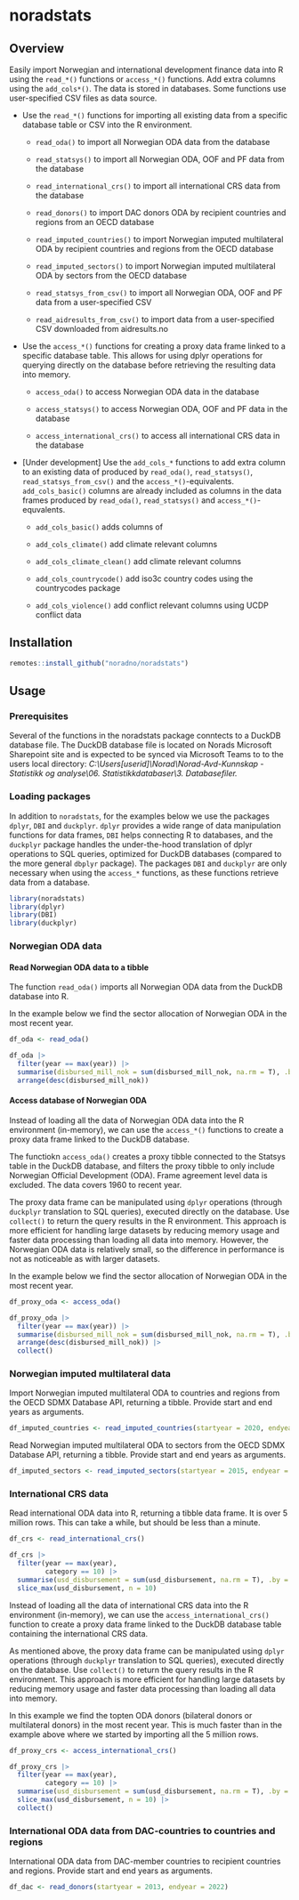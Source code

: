 # noradstats


## Overview

Easily import Norwegian and international development finance data into
R using the `read_*()` functions or `access_*()` functions. Add extra
columns using the `add_cols*()`. The data is stored in databases. Some
functions use user-specified CSV files as data source.

- Use the `read_*()` functions for importing all existing data from a
  specific database table or CSV into the R environment.

  - `read_oda()` to import all Norwegian ODA data from the database

  - `read_statsys()` to import all Norwegian ODA, OOF and PF data from
    the database

  - `read_international_crs()` to import all international CRS data from
    the database

  - `read_donors()` to import DAC donors ODA by recipient countries and
    regions from an OECD database

  - `read_imputed_countries()` to import Norwegian imputed multilateral
    ODA by recipient countries and regions from the OECD database

  - `read_imputed_sectors()` to import Norwegian imputed multilateral
    ODA by sectors from the OECD database

  - `read_statsys_from_csv()` to import all Norwegian ODA, OOF and PF
    data from a user-specified CSV

  - `read_aidresults_from_csv()` to import data from a user-specified
    CSV downloaded from aidresults.no

- Use the `access_*()` functions for creating a proxy data frame linked
  to a specific database table. This allows for using dplyr operations
  for querying directly on the database before retrieving the resulting
  data into memory.

  - `access_oda()` to access Norwegian ODA data in the database

  - `access_statsys()` to access Norwegian ODA, OOF and PF data in the
    database

  - `access_international_crs()` to access all international CRS data in
    the database

- \[Under development\] Use the `add_cols_*` functions to add extra
  column to an existing data of produced by `read_oda()`,
  `read_statsys()`, `read_statsys_from_csv()` and the
  `access_*()`-equivalents. `add_cols_basic()` columns are already
  included as columns in the data frames produced by `read_oda()`,
  `read_statsys()` and `access_*()`-equvalents.

  - `add_cols_basic()` adds columns of

  - `add_cols_climate()` add climate relevant columns

  - `add_cols_climate_clean()` add climate relevant columns

  - `add_cols_countrycode()` add iso3c country codes using the
    countrycodes package

  - `add_cols_violence()` add conflict relevant columns using UCDP
    conflict data

## Installation

``` r
remotes::install_github("noradno/noradstats")
```

## Usage

### Prerequisites

Several of the functions in the noradstats package conntects to a DuckDB
database file. The DuckDB database file is located on Norads Microsoft
Sharepoint site and is expected to be synced via Microsoft Teams to to
the users local directory:
*C:\Users\[userid\]\Norad\Norad-Avd-Kunnskap - Statistikk og analyse\06.
Statistikkdatabaser\3. Databasefiler.*

### Loading packages

In addition to `noradstats`, for the examples below we use the packages
`dplyr`, `DBI` and `duckplyr`. `dplyr` provides a wide range of data
manipulation functions for data frames, `DBI` helps connecting R to
databases, and the `duckplyr` package handles the under-the-hood
translation of dplyr operations to SQL queries, optimized for DuckDB
databases (compared to the more general `dbplyr` package). The packages
`DBI` and `duckplyr` are only necessary when using the `access_*`
functions, as these functions retrieve data from a database.

``` r
library(noradstats)
library(dplyr)
library(DBI)
library(duckplyr)
```

### Norwegian ODA data

#### Read Norwegian ODA data to a tibble

The function `read_oda()` imports all Norwegian ODA data from the DuckDB
database into R.

In the example below we find the sector allocation of Norwegian ODA in
the most recent year.

``` r
df_oda <- read_oda()

df_oda |> 
  filter(year == max(year)) |> 
  summarise(disbursed_mill_nok = sum(disbursed_mill_nok, na.rm = T), .by = target_area) |> 
  arrange(desc(disbursed_mill_nok))
```

#### Access database of Norwegian ODA

Instead of loading all the data of Norwegian ODA data into the R
environment (in-memory), we can use the `access_*()` functions to create
a proxy data frame linked to the DuckDB database.

The functiokn `access_oda()` creates a proxy tibble connected to the
Statsys table in the DuckDB database, and filters the proxy tibble to
only include Norwegian Official Development (ODA). Frame agreement level
data is excluded. The data covers 1960 to recent year.

The proxy data frame can be manipulated using `dplyr` operations
(through `duckplyr` translation to SQL queries), executed directly on
the database. Use `collect()` to return the query results in the R
environment. This approach is more efficient for handling large datasets
by reducing memory usage and faster data processing than loading all
data into memory. However, the Norwegian ODA data is relatively small,
so the difference in performance is not as noticeable as with larger
datasets.

In the example below we find the sector allocation of Norwegian ODA in
the most recent year.

``` r
df_proxy_oda <- access_oda()

df_proxy_oda |> 
  filter(year == max(year)) |> 
  summarise(disbursed_mill_nok = sum(disbursed_mill_nok, na.rm = T), .by = target_area) |> 
  arrange(desc(disbursed_mill_nok)) |> 
  collect()
```

### Norwegian imputed multilateral data

Import Norwegian imputed multilateral ODA to countries and regions from
the OECD SDMX Database API, returning a tibble. Provide start and end
years as arguments.

``` r
df_imputed_countries <- read_imputed_countries(startyear = 2020, endyear = 2022)
```

Read Norwegian imputed multilateral ODA to sectors from the OECD SDMX
Database API, returning a tibble. Provide start and end years as
arguments.

``` r
df_imputed_sectors <- read_imputed_sectors(startyear = 2015, endyear = 2022)
```

### International CRS data

Read international ODA data into R, returning a tibble data frame. It is
over 5 million rows. This can take a while, but should be less than a
minute.

``` r
df_crs <- read_international_crs()

df_crs |> 
  filter(year == max(year),
         category == 10) |> 
  summarise(usd_disbursement = sum(usd_disbursement, na.rm = T), .by = donor_name) |> 
  slice_max(usd_disbursement, n = 10)
```

Instead of loading all the data of international CRS data into the R
environment (in-memory), we can use the `access_international_crs()`
function to create a proxy data frame linked to the DuckDB database
table containing the international CRS data.

As mentioned above, the proxy data frame can be manipulated using
`dplyr` operations (through `duckplyr` translation to SQL queries),
executed directly on the database. Use `collect()` to return the query
results in the R environment. This approach is more efficient for
handling large datasets by reducing memory usage and faster data
processing than loading all data into memory.

In this example we find the topten ODA donors (bilateral donors or
multilateral donors) in the most recent year. This is much faster than
in the example above where we started by importing all the 5 million
rows.

``` r
df_proxy_crs <- access_international_crs()

df_proxy_crs |> 
  filter(year == max(year),
         category == 10) |> 
  summarise(usd_disbursement = sum(usd_disbursement, na.rm = T), .by = donor_name) |> 
  slice_max(usd_disbursement, n = 10) |> 
  collect()
```

### International ODA data from DAC-countries to countries and regions

International ODA data from DAC-member countries to recipient countries
and regions. Provide start and end years as arguments.

``` r
df_dac <- read_donors(startyear = 2013, endyear = 2022)
```
